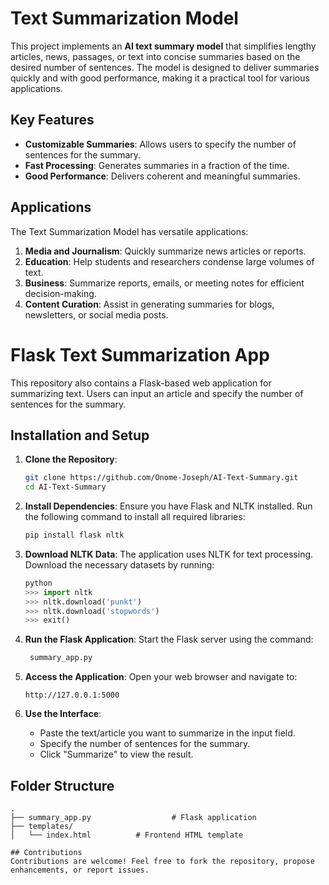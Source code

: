 # Text Summarization Model  
This project implements an **AI text summary model** that simplifies lengthy articles, news, passages, or text into concise summaries based on the desired number of sentences. The model is designed to deliver summaries quickly and with good performance, making it a practical tool for various applications.  

## Key Features  
- **Customizable Summaries**: Allows users to specify the number of sentences for the summary.  
- **Fast Processing**: Generates summaries in a fraction of the time.  
- **Good Performance**: Delivers coherent and meaningful summaries.  

## Applications  
The Text Summarization Model has versatile applications:  
1. **Media and Journalism**: Quickly summarize news articles or reports.  
2. **Education**: Help students and researchers condense large volumes of text.  
3. **Business**: Summarize reports, emails, or meeting notes for efficient decision-making.  
4. **Content Curation**: Assist in generating summaries for blogs, newsletters, or social media posts.  

# Flask Text Summarization App
This repository also contains a Flask-based web application for summarizing text. Users can input an article and specify the number of sentences for the summary.

## Installation and Setup

1. **Clone the Repository**:
   ```bash
   git clone https://github.com/Onome-Joseph/AI-Text-Summary.git
   cd AI-Text-Summary
   ```

2. **Install Dependencies**:
   Ensure you have Flask and NLTK installed. Run the following command to install all required libraries:
   ```bash
   pip install flask nltk
   ```

3. **Download NLTK Data**:
   The application uses NLTK for text processing. Download the necessary datasets by running:
   ```python
   python
   >>> import nltk
   >>> nltk.download('punkt')
   >>> nltk.download('stopwords')
   >>> exit()
   ```

4. **Run the Flask Application**:
   Start the Flask server using the command:
   ```bash
    summary_app.py
   ```

5. **Access the Application**:
   Open your web browser and navigate to:
   ```
   http://127.0.0.1:5000
   ```

6. **Use the Interface**:
   - Paste the text/article you want to summarize in the input field.
   - Specify the number of sentences for the summary.
   - Click "Summarize" to view the result.

## Folder Structure
```
.
├── summary_app.py                  # Flask application
├── templates/
│   └── index.html          # Frontend HTML template

## Contributions  
Contributions are welcome! Feel free to fork the repository, propose enhancements, or report issues.
